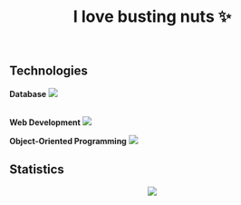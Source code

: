 <h1 align="center">I love busting nuts ✨</h1>
<br>


## Technologies  
**Database**
![](https://skillicons.dev/icons?i=mysql) <br><br>


**Web Development**
![](https://skillicons.dev/icons?i=html,css,js,nodejs)


**Object-Oriented Programming**
![](https://skillicons.dev/icons?i=html,css,js,nodejs)

## Statistics
<div align="center">
<img src="http://github-profile-summary-cards.vercel.app/api/cards/profile-details?username=deltagamingch&theme=tokyonight"/>
</div>
